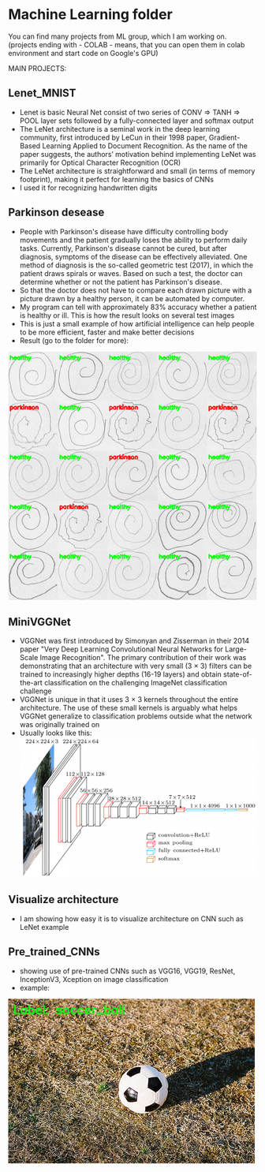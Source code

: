 # Machine Learning folder
You can find many projects from ML group, which I am working on.
(projects ending with - COLAB - means, that you can open them in colab environment and start code on Google's GPU)

MAIN PROJECTS:

## Lenet_MNIST
- Lenet is basic Neural Net consist of two series of CONV => TANH => POOL layer sets followed by a fully-connected layer and softmax output
- The LeNet architecture is a seminal work in the deep learning community, first introduced by LeCun in their 1998 paper, Gradient-Based Learning Applied to Document Recognition. As the name of the paper suggests, the authors’ motivation behind implementing LeNet was primarily for Optical Character Recognition (OCR)
- The LeNet architecture is straightforward and small (in terms of memory footprint), making it perfect for learning the basics of CNNs
- I used it for recognizing handwritten digits

## Parkinson desease
- People with Parkinson's disease have difficulty controlling body movements and the patient gradually loses the ability to perform daily tasks. Currently, Parkinson's disease cannot be cured, but after diagnosis, symptoms of the disease can be effectively alleviated. One method of diagnosis is the so-called geometric test (2017), in which the patient draws spirals or waves. Based on such a test, the doctor can determine whether or not the patient has Parkinson's disease.
- So that the doctor does not have to compare each drawn picture with a picture drawn by a healthy person, it can be automated by computer.
- My program can tell with approximately 83% accuracy whether a patient is healthy or ill. This is how the result looks on several test images
- This is just a small example of how artificial intelligence can help people to be more efficient, faster and make better decisions
- Result (go to the folder for more):

![spiral](Parkinson_desease/spiral.png)

## MiniVGGNet
- VGGNet was first introduced by Simonyan and Zisserman in their 2014 paper "Very Deep Learning Convolutional Neural Networks for Large-Scale Image Recognition". The primary contribution of their work was demonstrating that an architecture with very small (3 × 3) filters can be trained to increasingly higher depths (16-19 layers) and obtain state-of-the-art classification on the challenging ImageNet classification challenge
- VGGNet is unique in that it uses 3 × 3 kernels throughout the entire architecture. The use of these small kernels is arguably what helps VGGNet generalize to classification problems outside what the network was originally trained on
- Usually looks like this:
![VGG_architecture](miniVGG_CIFAR10/VGG_architecture.png)

## Visualize architecture
- I am showing how easy it is to visualize architecture on CNN such as LeNet example

## Pre_trained_CNNs
- showing use of pre-trained CNNs such as VGG16, VGG19, ResNet, InceptionV3, Xception on image classification
- example:

![soccer_ball](pre-trained_CNNs/soccer_ball.png)
